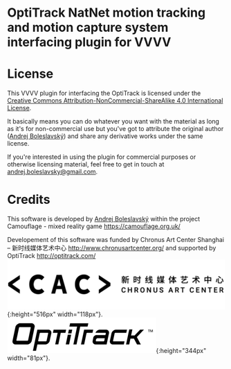 OptiTrack NatNet motion tracking and motion capture system interfacing plugin for VVVV
=========

# License

This VVVV plugin for interfacing the OptiTrack is licensed under the [Creative Commons Attribution-NonCommercial-ShareAlike 4.0 International License](http://creativecommons.org/licenses/by-nc-sa/4.0/).  

It basically means you can do whatever you want with the material as long as it's for non-commercial use but you've got to attribute the original author ([Andrej Boleslavský](http://github.com/id144)) and share any derivative works under the same license.

If you're interested in using the plugin for commercial purposes or otherwise licensing material, feel free to get in touch at [andrej.boleslavsky@gmail.com](mailto:andrej.boleslavsky@gmail.com).

# Credits
This software is developed by [Andrej Boleslavský](http://id144.org) within the project Camouflage -  mixed reality game https://camouflage.org.uk/
                                                                    
Developement of this software was funded by Chronus Art Center Shanghai – 新时线媒体艺术中心 http://www.chronusartcenter.org/ and supported by OptiTrack http://optitrack.com/
![Chronus Art Center Shanghai – 新时线媒体艺术中心](/images/CAC.png?raw=true) {:height="516px" width="118px"}.
![OptiTrack!](/images/OptiTrack.png?raw=true){:height="344px" width="81px"}.

